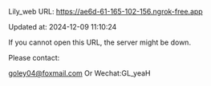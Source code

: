 Lily_web URL: https://ae6d-61-165-102-156.ngrok-free.app

Updated at: 2024-12-09 11:10:24

If you cannot open this URL, the server might be down.

Please contact: 

goley04@foxmail.com Or Wechat:GL_yeaH